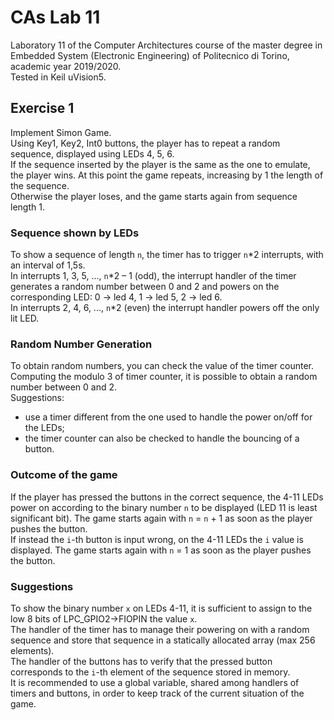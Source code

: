 # CAs Lab 11
Laboratory 11 of the Computer Architectures course of the master degree in Embedded System (Electronic Engineering) of Politecnico di Torino, academic year 2019/2020.<br/>
Tested in Keil uVision5.

## Exercise 1
Implement Simon Game.<br/>
Using Key1, Key2, Int0 buttons, the player has to repeat a random sequence, displayed using LEDs 4, 5, 6.<br/>
If the sequence inserted by the player is the same as the one to emulate, the player wins. At this point the game repeats, increasing by 1 the length of the sequence.<br/>
Otherwise the player loses, and the game starts again from sequence length 1.

### Sequence shown by LEDs
To show a sequence of length `n`, the timer has to trigger `n`\*2 interrupts, with an interval of 1,5s.<br/>
In interrupts 1, 3, 5, ..., `n`\*2 – 1 (odd), the interrupt handler of the timer generates a random number between 0 and 2 and powers on the corresponding LED: 0 -> led 4, 1 -> led 5, 2 -> led 6.<br/>
In interrupts 2, 4, 6, ..., `n`\*2 (even) the interrupt handler powers off the only lit LED.

### Random Number Generation
To obtain random numbers, you can check the value of the timer counter.<br/>
Computing the modulo 3 of timer counter, it is possible to obtain a random number between 0 and 2.<br/>
Suggestions:
- use a timer different from the one used to handle the power on/off for the LEDs;
- the timer counter can also be checked to handle the bouncing of a button.

### Outcome of the game
If the player has pressed the buttons in the correct sequence, the 4-11 LEDs power on according to the binary number `n` to be displayed (LED 11 is least significant bit). The game starts again with `n` = `n` + 1 as soon as the player pushes the button.<br/>
If instead the `i`-th button is input wrong, on the 4-11 LEDs the `i` value is displayed. The game starts again with `n` = 1 as soon as the player pushes the button.

### Suggestions
To show the binary number `x` on LEDs 4-11, it is sufficient to assign to the low 8 bits of LPC_GPIO2->FIOPIN the value `x`.<br/>
The handler of the timer has to manage their powering on with a random sequence and store that sequence in a statically allocated array (max 256 elements).<br/>
The handler of the buttons has to verify that the pressed button corresponds to the `i`-th element of the sequence stored in memory.<br/>
It is recommended to use a global variable, shared among handlers of timers and buttons, in order to keep track of the current situation of the game.
